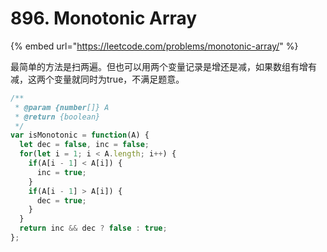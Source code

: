 # 896. Monotonic Array

{% embed url="https://leetcode.com/problems/monotonic-array/" %}

最简单的方法是扫两遍。但也可以用两个变量记录是增还是减，如果数组有增有减，这两个变量就同时为true，不满足题意。

```javascript
/**
 * @param {number[]} A
 * @return {boolean}
 */
var isMonotonic = function(A) {
  let dec = false, inc = false;
  for(let i = 1; i < A.length; i++) {
    if(A[i - 1] < A[i]) {
      inc = true;
    }
    if(A[i - 1] > A[i]) {
      dec = true;
    }
  }
  return inc && dec ? false : true;
};
```

